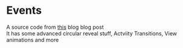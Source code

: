 # Events
A source code from <a href="http://www.myhexaville.com/2016/12/30/android-activity-transitions/">this</a> blog blog post</br>
It has some advanced circular reveal stuff, Actviity Transitions, View animations and more
